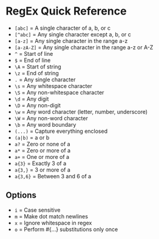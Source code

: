 # RegEx Quick Reference

- `[abc]` = A single character of a, b, or c
- `[^abc]` = Any single character except a, b, or c
- `[a-z]` = Any single character in the range a-z
- `[a-zA-Z]` = Any single character in the range a-z or A-Z
- `^` = Start of line
- `$` = End of line
- `\A` = Start of string
- `\z` = End of string
- `.` = Any single character
- `\s` = Any whitespace character
- `\S` = Any non-whitespace character
- `\d` = Any digit
- `\D` = Any non-digit
- `\w` = Any word character (letter, number, underscore)
- `\W` = Any non-word character
- `\b` = Any word boundary
- `(...)` = Capture everything enclosed
- `(a|b)` = a or b
- `a?` = Zero or none of a
- `a*` = Zero or more of a
- `a+` = One or more of a
- `a{3}` = Exactly 3 of a
- `a{3,}` = 3 or more of a
- `a{3,6}` = Between 3 and 6 of a

## Options

- `i` = Case sensitive
- `m` = Make dot match newlines
- `x` = Ignore whitespace in regex
- `o` = Perform #{...} substitutions only once
